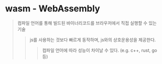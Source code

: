 # wasm - WebAssembly

> 컴파일 언어를 통해 빌드된 바이너리코드를 브라우저에서 직접 실행할 수 있는 기술
>
> > js를 사용하는 것보다 빠르게 동작하며, js와의 상호운용성을 제공한다.
> >
> > > 컴파일 언어에 따라 성능이 차이날 수 있다. (e.g. c++, rust, go 등)

